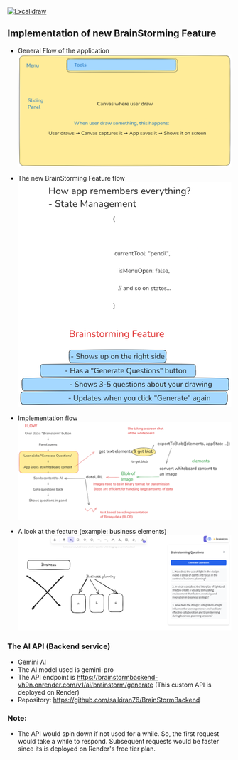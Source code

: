 <a href="https://excalidraw.com/" target="_blank" rel="noopener">
  <picture>
    <source media="(prefers-color-scheme: dark)" alt="Excalidraw" srcset="https://excalidraw.nyc3.cdn.digitaloceanspaces.com/github/excalidraw_github_cover_2_dark.png" />
    <img alt="Excalidraw" src="https://excalidraw.nyc3.cdn.digitaloceanspaces.com/github/excalidraw_github_cover_2.png" />
  </picture>
</a>

## Implementation of new BrainStorming Feature 

- General Flow of the application
![alt text](image.png)

- The new BrainStorming Feature flow
![alt text](image-1.png)

- Implementation flow
![alt text](image-2.png)

- A look at the feature (example: business elements)
![alt text](image-3.png)

### The AI API (Backend service)
- Gemini AI
- The AI model used is gemini-pro
- The API endpoint is https://brainstormbackend-vh9n.onrender.com/v1/ai/brainstorm/generate (This custom API is deployed on Render)
- Repository: https://github.com/saikiran76/BrainStormBackend

### Note:
- The API would spin down if not used for a while. So, the first request would take a while to respond. Subsequent requests would be faster since its is deployed on Render's free tier plan.
